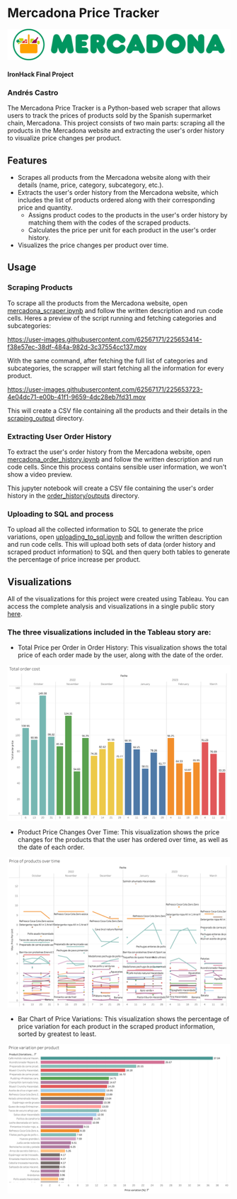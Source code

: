 # Mercadona Price Tracker
![Mercadona logo](media/Logo_Mercadona_(color-300-alpha).png)
#### IronHack Final Project
### Andrés Castro

The Mercadona Price Tracker is a Python-based web scraper that allows users to track the prices of products sold by the Spanish supermarket chain, Mercadona. This project consists of two main parts: scraping all the products in the Mercadona website and extracting the user's order history to visualize price changes per product.

## Features
 - Scrapes all products from the Mercadona website along with their details (name, price, category, subcategory, etc.).
 - Extracts the user's order history from the Mercadona website, which includes the list of products ordered along with their corresponding price and quantity.
    - Assigns product codes to the products in the user's order history by matching them with the codes of the scraped products.
    - Calculates the price per unit for each product in the user's order history.
 - Visualizes the price changes per product over time.


## Usage

### Scraping Products

To scrape all the products from the Mercadona website, open [mercadona_scraper.ipynb](mercadona/scraping/mercadona_scraper.ipynb) and follow the written description and run code cells. Heres a preview of the script running and fetching categories and subcategories:

https://user-images.githubusercontent.com/62567171/225653414-f38e57ec-38df-484a-982d-3c37554cc137.mov

With the same command, after fetching the full list of categories and subcategories, the scrapper will start fetching all the information for every product.

https://user-images.githubusercontent.com/62567171/225653723-4e04dc71-e00b-41f1-9659-4dc28eb7fd31.mov

This will create a CSV file containing all the products and their details in the [scraping_output](mercadona/scraping/scraping_output) directory.

### Extracting User Order History
To extract the user's order history from the Mercadona website, open [mercadona_order_history.ipynb](mercadona/order_history/mercadona_order_history.ipynb) and follow the written description and run code cells. Since this process contains sensible user information, we won't show a video preview. 

This jupyter notebook will create a CSV file containing the user's order history in the [order_history/outputs](mercadona/order_history/outputs) directory.

### Uploading to SQL and process
To upload all the collected information to SQL to generate the price variations, open [uploading_to_sql.ipynb](sql/uploading_to_sql.ipynb) and follow the written description and run code cells. This will upload both sets of data (order history and scraped product information) to SQL and then query both tables to generate the percentage of price increase per product.

## Visualizations
All of the visualizations for this project were created using Tableau. You can access the complete analysis and visualizations in a single public story [here](https://public.tableau.com/app/profile/andr.s1823/viz/Mercadonapriceanalysis/Mercadonapriceanalysis?publish=yes).

### The three visualizations included in the Tableau story are:

- Total Price per Order in Order History: This visualization shows the total price of each order made by the user, along with the date of the order.

![Bar chart showing total Price per Order in Order History](media/1.png)

- Product Price Changes Over Time: This visualization shows the price changes for the products that the user has ordered over time, as well as the date of each order.

![Line chart showing Product Price Changes Over Time](media/2.png)

- Bar Chart of Price Variations: This visualization shows the percentage of price variation for each product in the scraped product information, sorted by greatest to least.

![Bar Chart of Price Variations](media/3.png)
